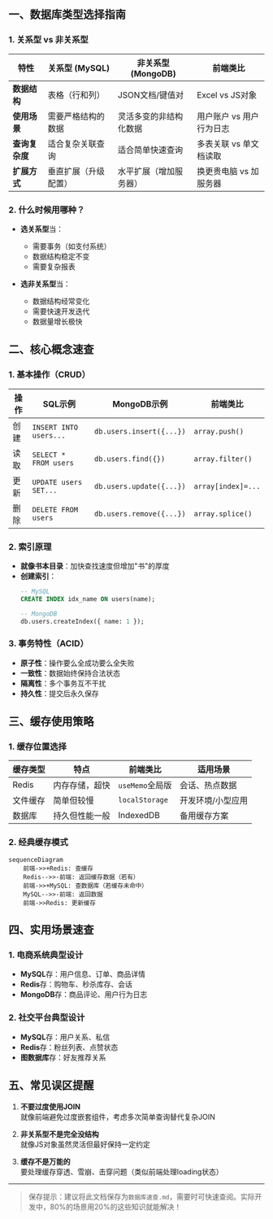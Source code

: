 
## 一、数据库类型选择指南

### 1. 关系型 vs 非关系型

| 特性                | 关系型 (MySQL)               | 非关系型 (MongoDB)            | 前端类比                 |
|---------------------|-----------------------------|------------------------------|------------------------|
| **数据结构**        | 表格（行和列）              | JSON文档/键值对              | Excel vs JS对象        |
| **使用场景**        | 需要严格结构的数据          | 灵活多变的非结构化数据        | 用户账户 vs 用户行为日志|
| **查询复杂度**      | 适合复杂关联查询            | 适合简单快速查询              | 多表关联 vs 单文档读取  |
| **扩展方式**        | 垂直扩展（升级配置）        | 水平扩展（增加服务器）        | 换更贵电脑 vs 加服务器 |

### 2. 什么时候用哪种？
- **选关系型**当：
  - 需要事务（如支付系统）
  - 数据结构稳定不变
  - 需要复杂报表

- **选非关系型**当：
  - 数据结构经常变化
  - 需要快速开发迭代
  - 数据量增长极快

## 二、核心概念速查

### 1. 基本操作（CRUD）

| 操作 | SQL示例               | MongoDB示例                  | 前端类比              |
|------|-----------------------|-----------------------------|---------------------|
| 创建 | `INSERT INTO users...`| `db.users.insert({...})`    | `array.push()`      |
| 读取 | `SELECT * FROM users` | `db.users.find({})`         | `array.filter()`    |
| 更新 | `UPDATE users SET...` | `db.users.update({...})`    | `array[index]=...`  |
| 删除 | `DELETE FROM users`   | `db.users.remove({...})`    | `array.splice()`    |

### 2. 索引原理
- **就像书本目录**：加快查找速度但增加"书"的厚度
- **创建索引**：
  ```sql
  -- MySQL
  CREATE INDEX idx_name ON users(name);
  
  -- MongoDB
  db.users.createIndex({ name: 1 });
  ```

### 3. 事务特性（ACID）
- **原子性**：操作要么全成功要么全失败
- **一致性**：数据始终保持合法状态
- **隔离性**：多个事务互不干扰
- **持久性**：提交后永久保存

## 三、缓存使用策略

### 1. 缓存位置选择

| 缓存类型 | 特点                  | 前端类比              | 适用场景             |
|---------|-----------------------|---------------------|--------------------|
| Redis   | 内存存储，超快         | `useMemo`全局版      | 会话、热点数据       |
| 文件缓存 | 简单但较慢            | `localStorage`      | 开发环境/小型应用    |
| 数据库   | 持久但性能一般         | IndexedDB           | 备用缓存方案         |

### 2. 经典缓存模式
```mermaid
sequenceDiagram
    前端->>+Redis: 查缓存
    Redis-->>-前端: 返回缓存数据（若有）
    前端->>+MySQL: 查数据库（若缓存未命中）
    MySQL-->>-前端: 返回数据
    前端->>Redis: 更新缓存
```

## 四、实用场景速查

### 1. 电商系统典型设计
- **MySQL**存：用户信息、订单、商品详情
- **Redis**存：购物车、秒杀库存、会话
- **MongoDB**存：商品评论、用户行为日志

### 2. 社交平台典型设计
- **MySQL**存：用户关系、私信
- **Redis**存：粉丝列表、点赞状态
- **图数据库**存：好友推荐关系

## 五、常见误区提醒

1. **不要过度使用JOIN**  
   就像前端避免过度嵌套组件，考虑多次简单查询替代复杂JOIN

2. **非关系型不是完全没结构**  
   就像JS对象虽然灵活但最好保持一定约定

3. **缓存不是万能的**  
   要处理缓存穿透、雪崩、击穿问题（类似前端处理loading状态）

---

> 保存提示：建议将此文档保存为`数据库速查.md`，需要时可快速查阅。实际开发中，80%的场景用20%的这些知识就能解决！